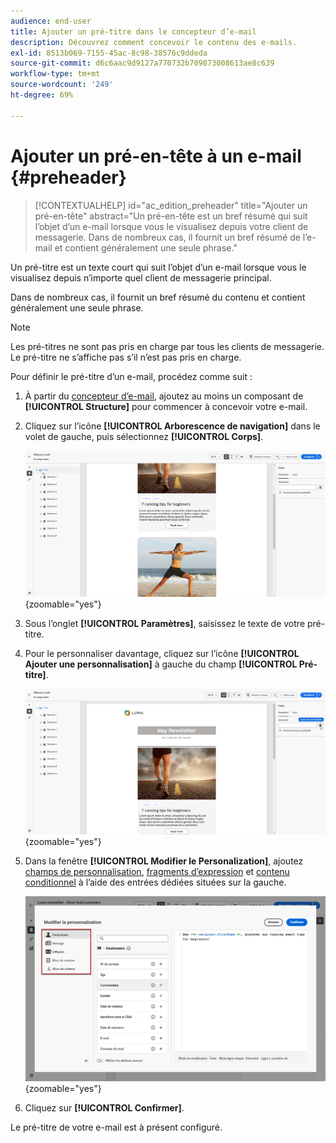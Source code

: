 ```yaml
---
audience: end-user
title: Ajouter un pré-titre dans le concepteur d’e-mail
description: Découvrez comment concevoir le contenu des e-mails.
exl-id: 8513b069-7155-45ac-8c98-38576c9ddeda
source-git-commit: d6c6aac9d9127a770732b709873008613ae8c639
workflow-type: tm+mt
source-wordcount: '249'
ht-degree: 69%

---
```


# Ajouter un pré-en-tête à un e-mail {#preheader}

>[!CONTEXTUALHELP]
>id="ac_edition_preheader"
>title="Ajouter un pré-en-tête"
>abstract="Un pré-en-tête est un bref résumé qui suit l’objet d’un e-mail lorsque vous le visualisez depuis votre client de messagerie. Dans de nombreux cas, il fournit un bref résumé de l’e-mail et contient généralement une seule phrase."

Un pré-titre est un texte court qui suit l’objet d’un e-mail lorsque vous le visualisez depuis n’importe quel client de messagerie principal.

Dans de nombreux cas, il fournit un bref résumé du contenu et contient généralement une seule phrase.

>[!NOTE]
>
>Les pré-titres ne sont pas pris en charge par tous les clients de messagerie. Le pré-titre ne s’affiche pas s’il n’est pas pris en charge.

Pour définir le pré-titre d’un e-mail, procédez comme suit :

1. À partir du [concepteur d’e-mail](create-email-content.md), ajoutez au moins un composant de **[!UICONTROL Structure]** pour commencer à concevoir votre e-mail.

1. Cliquez sur l’icône **[!UICONTROL Arborescence de navigation]** dans le volet de gauche, puis sélectionnez **[!UICONTROL Corps]**.

   ![Capture d’écran affichant l’icône Arborescence de navigation et la sélection Corps dans l’interface de Designer Email.](assets/preheader_body.png){zoomable="yes"}

1. Sous l’onglet **[!UICONTROL Paramètres]**, saisissez le texte de votre pré-titre.

1. Pour le personnaliser davantage, cliquez sur l’icône **[!UICONTROL Ajouter une personnalisation]** à gauche du champ **[!UICONTROL Pré-titre]**.

   ![Capture d’écran affichant l’onglet Paramètres et l’icône Ajouter une personnalisation dans l’interface de Designer par e-mail.](assets/preheader_body_settings.png){zoomable="yes"}

1. Dans la fenêtre **[!UICONTROL Modifier le Personalization]**, ajoutez [champs de personnalisation](../personalization/personalize.md), [fragments d’expression](../content/use-expression-fragments.md) et [contenu conditionnel](../personalization/conditions.md) à l’aide des entrées dédiées situées sur la gauche.

   ![Capture d’écran affichant la fenêtre Modifier le Personalization avec des options pour les champs de personnalisation, les fragments d’expression et le contenu conditionnel.](assets/preheader_body_personalization.png){zoomable="yes"}

1. Cliquez sur **[!UICONTROL Confirmer]**.

Le pré-titre de votre e-mail est à présent configuré.